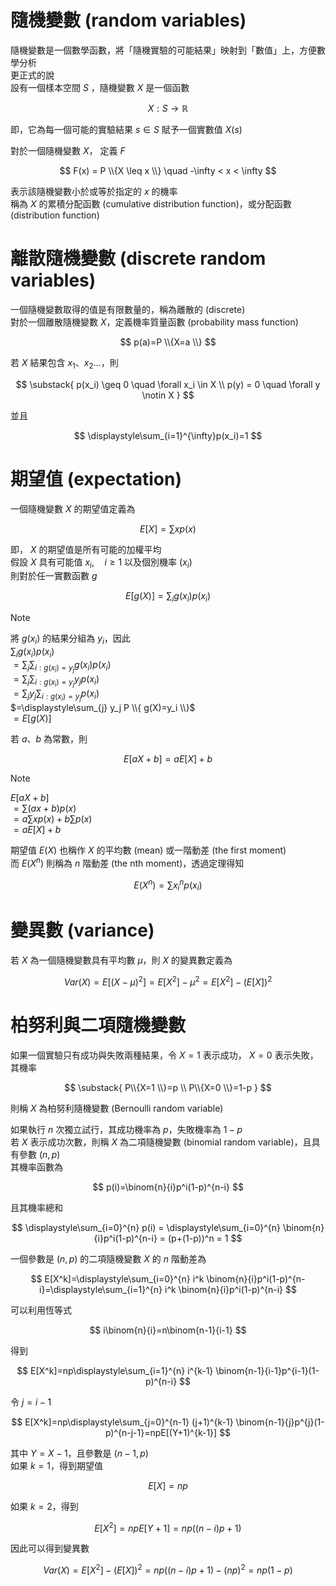 # 隨機變數 (random variables)
隨機變數是一個數學函數，將「隨機實驗的可能結果」映射到「數值」上，方便數學分析  
更正式的說  
設有一個樣本空間 $S$ ，隨機變數 $X$ 是一個函數  

$$
X: S \to \mathbb{R}
$$

即，它為每一個可能的實驗結果 $s \in S$ 賦予一個實數值 $X(s)$

對於一個隨機變數 $X$， 定義 $F$

$$
F(x) = P \\{X \leq x \\} \quad -\infty < x < \infty
$$

表示該隨機變數小於或等於指定的 $x$ 的機率  
稱為 $X$ 的累積分配函數 (cumulative distribution function)，或分配函數 (distribution function)

# 離散隨機變數 (discrete random variables)
一個隨機變數取得的值是有限數量的，稱為離散的 (discrete)  
對於一個離散隨機變數 $X$，定義機率質量函數 (probability mass function)

$$
p(a)=P \\{X=a \\}
$$

若 $X$ 結果包含 $x_1、x_2 \dots$，則

$$
\substack{
p(x_i) \geq 0  \quad \forall x_i \in X \\
p(y) = 0 \quad \forall y \notin X
}
$$

並且

$$
\displaystyle\sum_{i=1}^{\infty}p(x_i)=1
$$

# 期望值 (expectation)
一個隨機變數 $X$ 的期望值定義為

$$
E[X]=\displaystyle\sum xp(x)
$$

即， $X$ 的期望值是所有可能的加權平均  
假設 $X$ 具有可能值 $x_i, \quad i \geq 1$ 以及個別機率 $(x_i)$  
則對於任一實數函數 $g$ 

$$
E[g(X)]=\displaystyle\sum_{i} g(x_i)p(x_i)
$$

> [!NOTE]
> 將 $g(x_i)$ 的結果分組為 $y_i$，因此     
> $\displaystyle\sum_{i} g(x_i)p(x_i)$  
> $=\displaystyle\sum_{j}\displaystyle\sum_{i:g(x_i)=y_j}g(x_i)p(x_i)$  
> $=\displaystyle\sum_{j}\displaystyle\sum_{i:g(x_i)=y_j}y_jp(x_i)$  
> $=\displaystyle\sum_{j} y_j\displaystyle\sum_{i:g(x_i)=y_j}p(x_i)$  
> $=\displaystyle\sum_{j} y_j P \\{ g(X)=y_i \\}$  
> $=E[g(X)]$  

若 $a、b$ 為常數，則

$$
E[aX+b]=aE[X]+b
$$

> [!NOTE]
> $E[aX+b]$  
> $=\displaystyle\sum(ax+b)p(x)$  
> $=a\displaystyle\sum xp(x) + b \displaystyle\sum p(x)$  
> $=aE[X]+b$  

期望值 $E(X)$ 也稱作 $X$ 的平均數 (mean) 或一階動差 (the first moment)  
而 $E(X^n)$ 則稱為 $n$ 階動差 (the nth moment)，透過定理得知

$$
E(X^n)=\displaystyle\sum x_i^np(x_i)
$$

# 變異數 (variance)
若 $X$ 為一個隨機變數具有平均數 $\mu$，則 $X$ 的變異數定義為

$$
Var(X) = E[(X-\mu)^2]=E[X^2]-{\mu}^2=E[X^2]-(E[X])^2
$$

# 柏努利與二項隨機變數
如果一個實驗只有成功與失敗兩種結果，令 $X=1$ 表示成功， $X=0$ 表示失敗，其機率

$$
\substack{
P\\{X=1 \\}=p  \\
P\\{X=0 \\}=1-p
}
$$

則稱 $X$ 為柏努利隨機變數 (Bernoulli random variable)  

如果執行 $n$ 次獨立試行，其成功機率為 $p$，失敗機率為 $1-p$  
若 $X$ 表示成功次數，則稱 $X$ 為二項隨機變數 (binomial random variable)，且具有參數 $(n,p)$  
其機率函數為  

$$
p(i)=\binom{n}{i}p^i(1-p)^{n-i}
$$

且其機率總和

$$
\displaystyle\sum_{i=0}^{n} p(i) = \displaystyle\sum_{i=0}^{n} \binom{n}{i}p^i(1-p)^{n-i} = (p+(1-p))^n = 1
$$

一個參數是 $(n,p)$ 的二項隨機變數 $X$ 的 $n$ 階動差為

$$
E[X^k]=\displaystyle\sum_{i=0}^{n} i^k \binom{n}{i}p^i(1-p)^{n-i}=\displaystyle\sum_{i=1}^{n} i^k \binom{n}{i}p^i(1-p)^{n-i}
$$

可以利用恆等式

$$
i\binom{n}{i}=n\binom{n-1}{i-1}
$$

得到

$$
E[X^k]=np\displaystyle\sum_{i=1}^{n} i^{k-1} \binom{n-1}{i-1}p^{i-1}(1-p)^{n-i}
$$

令 $j=i-1$

$$
E[X^k]=np\displaystyle\sum_{j=0}^{n-1} (j+1)^{k-1} \binom{n-1}{j}p^{j}(1-p)^{n-j-1}=npE[(Y+1)^{k-1}]
$$

其中 $Y=X-1$，且參數是 $(n-1,p)$  
如果 $k=1$，得到期望值

$$
E[X]=np
$$

如果 $k=2$，得到

$$
E[X^2]=npE[Y+1]=np((n-i)p+1)
$$

因此可以得到變異數

$$
Var(X)=E[X^2]-(E[X])^2=np((n-i)p+1)-(np)^2=np(1-p)
$$

